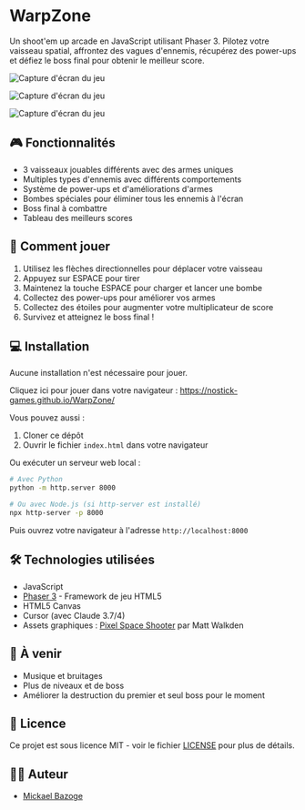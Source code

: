 # WarpZone

Un shoot'em up arcade en JavaScript utilisant Phaser 3. Pilotez votre vaisseau spatial, affrontez des vagues d'ennemis, récupérez des power-ups et défiez le boss final pour obtenir le meilleur score.

![Capture d'écran du jeu](/screenshots/screen1.jpg)

![Capture d'écran du jeu](/screenshots/screen2.jpg)

![Capture d'écran du jeu](/screenshots/screen3.jpg)

## 🎮 Fonctionnalités

- 3 vaisseaux jouables différents avec des armes uniques
- Multiples types d'ennemis avec différents comportements
- Système de power-ups et d'améliorations d'armes
- Bombes spéciales pour éliminer tous les ennemis à l'écran
- Boss final à combattre
- Tableau des meilleurs scores

## 🚀 Comment jouer

1. Utilisez les flèches directionnelles pour déplacer votre vaisseau
2. Appuyez sur ESPACE pour tirer
3. Maintenez la touche ESPACE pour charger et lancer une bombe
4. Collectez des power-ups pour améliorer vos armes
5. Collectez des étoiles pour augmenter votre multiplicateur de score
6. Survivez et atteignez le boss final !

## 💻 Installation

Aucune installation n'est nécessaire pour jouer. 

Cliquez ici pour jouer dans votre navigateur : https://nostick-games.github.io/WarpZone/

Vous pouvez aussi :

1. Cloner ce dépôt
2. Ouvrir le fichier `index.html` dans votre navigateur

Ou exécuter un serveur web local :

```bash
# Avec Python
python -m http.server 8000

# Ou avec Node.js (si http-server est installé)
npx http-server -p 8000
```

Puis ouvrez votre navigateur à l'adresse `http://localhost:8000`

## 🛠️ Technologies utilisées

- JavaScript
- [Phaser 3](https://phaser.io/phaser3) - Framework de jeu HTML5
- HTML5 Canvas
- Cursor (avec Claude 3.7/4)
- Assets graphiques : [Pixel Space Shooter](https://mattwalkden.itch.io/space-shooter) par Matt Walkden

## 🎯 À venir

- Musique et bruitages
- Plus de niveaux et de boss
- Améliorer la destruction du premier et seul boss pour le moment

## 📝 Licence

Ce projet est sous licence MIT - voir le fichier [LICENSE](LICENSE) pour plus de détails.

## 👨‍💻 Auteur

- [Mickael Bazoge](https://github.com/votre-username) 
